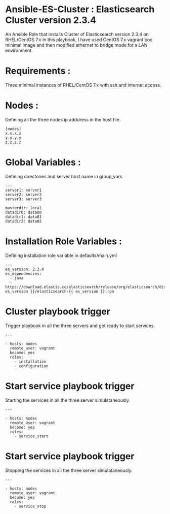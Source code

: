 # Ansible-ES-Cluster : Elasticsearch Cluster version 2.3.4

An Ansible Role that installs Cluster of Elasticsearch version 2.3.4 on RHEL/CentOS 7.x
In this playbook, I have used CentOS 7.x vagrant box minimal image and then modified ethernet to bridge mode for a LAN environment.  

# Requirements :

Three minimal instances of RHEL/CentOS 7.x with ssh and internet access.

# Nodes :

Defining all the three nodes ip adddress in the host file.

```
[nodes]
x.x.x.x
y.y.y.y
z.z.z.z
```

# Global Variables :

Defining directories and server host name in group_vars

```
---
server1: server1
server2: server2
server3: server3

masterdir: local
datadir0: data00
datadir1: data01
datadir2: data02
```

# Installation Role Variables :

Defining installation role variable in defaults/main.yml

```
---
es_version: 2.3.4
es_dependencies:
  - java
  - https://download.elastic.co/elasticsearch/release/org/elasticsearch/distribution/rpm/elasticsearch/{{ es_version }}/elasticsearch-{{ es_version }}.rpm
```

# Cluster playbook trigger

Trigger playbook in all the three servers and get ready to start services.

```
--- 

- hosts: nodes
  remote_user: vagrant
  become: yes
  roles:
    - installation
    - configuration
```

# Start service playbook trigger

Starting the services in all the three server simulataneously.

```
--- 

- hosts: nodes
  remote_user: vagrant
  become: yes
  roles:
    - service_start
```

# Start service playbook trigger

Stopping the services in all the three server simulataneously.

```
--- 

- hosts: nodes
  remote_user: vagrant
  become: yes
  roles:
    - service_stop
```
